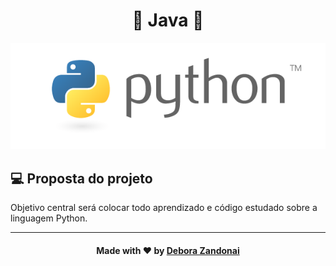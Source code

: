 <h1 align="center">🚀 Java 🚀</h1>

![Badge](/github/pytho.png)

## 💻 Proposta do projeto

Objetivo central será colocar todo aprendizado e código estudado sobre a linguagem Python.

<hr />

<h4 align=center>Made with ❤️ by <a href="https://www.linkedin.com/in/debora-zandonai-4ab092195/">Debora Zandonai</a></h4>
